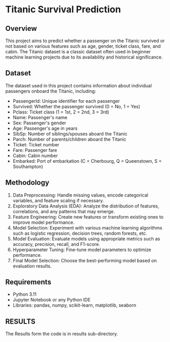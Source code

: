 # Titanic Survival Prediction

## Overview
This project aims to predict whether a passenger on the Titanic survived or not based on various features such as age, gender, ticket class, fare, and cabin. The Titanic dataset is a classic dataset often used in beginner machine learning projects due to its availability and historical significance.

## Dataset
The dataset used in this project contains information about individual passengers onboard the Titanic, including:
- PassengerId: Unique identifier for each passenger
- Survived: Whether the passenger survived (0 = No, 1 = Yes)
- Pclass: Ticket class (1 = 1st, 2 = 2nd, 3 = 3rd)
- Name: Passenger's name
- Sex: Passenger's gender
- Age: Passenger's age in years
- SibSp: Number of siblings/spouses aboard the Titanic
- Parch: Number of parents/children aboard the Titanic
- Ticket: Ticket number
- Fare: Passenger fare
- Cabin: Cabin number
- Embarked: Port of embarkation (C = Cherbourg, Q = Queenstown, S = Southampton)

## Methodology
1. Data Preprocessing: Handle missing values, encode categorical variables, and feature scaling if necessary.
2. Exploratory Data Analysis (EDA): Analyze the distribution of features, correlations, and any patterns that may emerge.
3. Feature Engineering: Create new features or transform existing ones to improve model performance.
4. Model Selection: Experiment with various machine learning algorithms such as logistic regression, decision trees, random forests, etc.
5. Model Evaluation: Evaluate models using appropriate metrics such as accuracy, precision, recall, and F1-score.
6. Hyperparameter Tuning: Fine-tune model parameters to optimize performance.
7. Final Model Selection: Choose the best-performing model based on evaluation results.

## Requirements
- Python 3.11
- Jupyter Notebook or any Python IDE
- Libraries: pandas, numpy, scikit-learn, matplotlib, seaborn

## RESULTS
The Results form the code is in results sub-directory.
